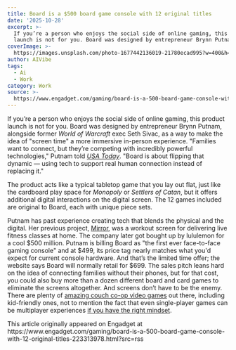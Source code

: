 ```yaml
---
title: Board is a $500 board game console with 12 original titles
date: '2025-10-28'
excerpt: >-
  If you’re a person who enjoys the social side of online gaming, this product
  launch is not for you. Board was designed by entrepreneur Brynn Putnam, a...
coverImage: >-
  https://images.unsplash.com/photo-1677442136019-21780ecad995?w=400&h=200&fit=crop&auto=format
author: AIVibe
tags:
  - Ai
  - Work
category: Work
source: >-
  https://www.engadget.com/gaming/board-is-a-500-board-game-console-with-12-original-titles-223313978.html?src=rss
---
```

<p>If you’re a person who enjoys the social side of online gaming, this product launch is not for you. Board was designed by entrepreneur Brynn Putnam, alongside former <em>World of Warcraft</em> exec Seth Sivac, as a way to make the idea of &quot;screen time&quot; a more immersive in-person experience. &quot;Families want to connect, but they’re competing with incredibly powerful technologies,&quot; Putnam told <a target="_blank" class="link rapid-with-clickid" href="https://shopping.yahoo.com/rdlw?merchantId=14bcaa59-fd9f-4864-a7d9-a27d287727bc&amp;siteId=us-engadget&amp;pageId=1p-autolink&amp;contentUuid=a3d97c91-2516-4b2d-b3f3-571fd0f4b810&amp;featureId=text-link&amp;merchantName=USA+TODAY&amp;linkText=USA+Today&amp;custData=eyJzb3VyY2VOYW1lIjoiV2ViLURlc2t0b3AtVmVyaXpvbiIsImxhbmRpbmdVcmwiOiJodHRwczovL3d3dy51c2F0b2RheS5jb20vc3RvcnkvdGVjaC8yMDI1LzEwLzI4L25ldy1jb25zb2xlLW1ha2VzLXNjcmVlbnMtc29jaWFsLzg2OTM0OTI2MDA3LyIsImNvbnRlbnRVdWlkIjoiYTNkOTdjOTEtMjUxNi00YjJkLWIzZjMtNTcxZmQwZjRiODEwIiwib3JpZ2luYWxVcmwiOiJodHRwczovL3d3dy51c2F0b2RheS5jb20vc3RvcnkvdGVjaC8yMDI1LzEwLzI4L25ldy1jb25zb2xlLW1ha2VzLXNjcmVlbnMtc29jaWFsLzg2OTM0OTI2MDA3LyJ9&amp;signature=AQAAAdJ_2mzXpJcOC1gVNWqWX_Bbm70BMtMbrZfT6xA6EFqM&amp;gcReferrer=https%3A%2F%2Fwww.usatoday.com%2Fstory%2Ftech%2F2025%2F10%2F28%2Fnew-console-makes-screens-social%2F86934926007%2F" data-i13n="elm:affiliate_link;sellerN:USA TODAY;elmt:;cpos:1;pos:1" data-original-link="https://www.usatoday.com/story/tech/2025/10/28/new-console-makes-screens-social/86934926007/"><em>USA Today</em></a>. &quot;Board is about flipping that dynamic — using tech to support real human connection instead of replacing it.&quot; </p><p>The product acts like a typical tabletop game that you lay out flat, just like the cardboard play space for <em>Monopoly</em> or <em>Settlers of Catan</em>, but it offers additional digital interactions on the digital screen. The 12 games included are original to Board, each with unique piece sets.&nbsp;</p><p>Putnam has past experience creating tech that blends the physical and the digital. Her previous project, <a target="_blank" class="link" href="https://www.engadget.com/2018-09-06-mirror-fitness.html" data-i13n="cpos:2;pos:1">Mirror</a>, was a workout screen for delivering live fitness classes at home. The company later got bought up by lululemon for a cool $500 million. Putnam is billing Board as &quot;the first ever face-to-face gaming console&quot; and at $499, its price tag nearly matches what you&#39;d expect for current console hardware. And that’s the limited time offer; the website says Board will normally retail for $699. The sales pitch leans hard on the idea of connecting families without their phones, but for that cost, you could also buy more than a dozen different board and card games to eliminate the screens altogether. And screens don’t have to be the enemy. There are plenty of <a target="_blank" class="link" href="https://www.engadget.com/gaming/best-co-op-games-for-pc-nintendo-switch-ps-4-and-more-141542259.html" data-i13n="cpos:3;pos:1">amazing couch co-op video games</a> out there, including kid-friendly ones, not to mention the fact that even single-player games can be multiplayer experiences <a target="_blank" class="link" href="https://www.engadget.com/gaming/every-puzzle-game-is-a-couch-co-op-game-actually-163024595.html" data-i13n="cpos:4;pos:1">if you have the right mindset</a>.</p>This article originally appeared on Engadget at https://www.engadget.com/gaming/board-is-a-500-board-game-console-with-12-original-titles-223313978.html?src=rss
